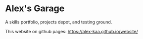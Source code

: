 # Alex's Garage #

A skills portfolio, projects depot, and testing ground.

This website on github pages:
https://alex-kaa.github.io/website/

